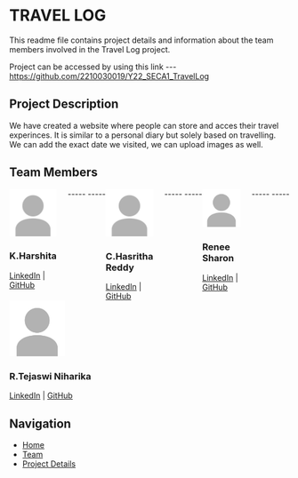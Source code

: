 # TRAVEL LOG

This readme file contains project details and information about the team members involved in the Travel Log project.

Project can be accessed by using this link --- https://github.com/2210030019/Y22_SECA1_TravelLog 

## Project Description

We have created a website where people can store and acces their travel experinces. It is similar to a personal diary but solely based on travelling. We can add the exact date we visited, we can upload images as well.

## Team Members

<div style="display: flex; flex-wrap: wrap;">
    <div style="flex: 1; margin-right: 20px;">
        <img src="images/image.jpg" alt="K.Harshita" width="100">
        <h3>K.Harshita</h3>
        <div>
            <a href="https://www.linkedin.com/in/harshita-kode-65a438289/" target="_blank">LinkedIn</a> | <a href="https://github.com/2210030019" target="_blank">GitHub</a>
        </div>
    </div>
  -----
  -----
    <div style="flex: 1; margin-right: 20px;">
        <img src="images/image.jpg" alt="C.Hasritha Reddy" width="100">
        <h3>C.Hasritha Reddy</h3>
        <div>
            <a href="LINKEDIN_URL" target="_blank">LinkedIn</a> | <a href="GITHUB_URL" target="_blank">GitHub</a>
        </div>
    </div>
    -----
    -----
    <div style="flex: 1; margin-right: 20px;">
        <img src="images/image.jpg" alt="Renee Sharon" width="100">
        <h3>Renee Sharon</h3>
        <div>
            <a href="LINKEDIN_URL" target="_blank">LinkedIn</a> | <a href="GITHUB_URL" target="_blank">GitHub</a>
        </div>
    </div>
    -----
    -----
    <div style="flex: 1; margin-right: 20px;">
        <img src="images/image.jpg" alt="R.Tejaswi Niharika" width="100">
        <h3>R.Tejaswi Niharika</h3>
        <div>
            <a href="LINKEDIN_URL" target="_blank">LinkedIn</a> | <a href="GITHUB_URL" target="_blank">GitHub</a>
        </div>
    </div>
</div>

## Navigation

- [Home](travel_log-main/client/index.html)
- [Team](README.md)
- [Project Details](ProjectDetails.pdf)
